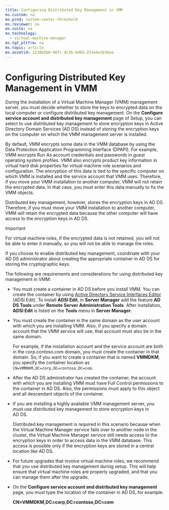 ```yaml
---
title: Configuring Distributed Key Management in VMM
ms.custom: na
ms.prod: system-center-threshold
ms.reviewer: na
ms.suite: na
ms.technology: 
  - virtual-machine-manager
ms.tgt_pltfrm: na
ms.topic: article
ms.assetid: 1238b5b8-98fc-4c2b-bdb5-253e4e1b3baa
---
```

# Configuring Distributed Key Management in VMM
During the installation of a Virtual Machine Manager \(VMM\) management server, you must decide whether to store the keys to encrypted data on the local computer or configure distributed key management. On the **Configure service account and distributed key management** page of Setup, you can select to use distributed key management to store encryption keys in Active Directory Domain Services \(AD DS\) instead of storing the encryption keys on the computer on which the VMM management server is installed.

By default, VMM encrypts some data in the VMM database by using the Data Protection Application Programming Interface \(DPAPI\). For example, VMM encrypts Run As account credentials and passwords in guest operating system profiles. VMM also encrypts product key information in virtual hard disk properties for virtual machine role scenarios and configuration. The encryption of this data is tied to the specific computer on which VMM is installed and the service account that VMM uses. Therefore, if you move your VMM installation to another computer, VMM will not retain the encrypted data. In that case, you must enter this data manually to fix the VMM objects.

Distributed key management, however, stores the encryption keys in AD DS. Therefore, if you must move your VMM installation to another computer, VMM will retain the encrypted data because the other computer will have access to the encryption keys in AD DS.

> [!IMPORTANT]
> For virtual machine roles, if the encrypted data is not retained, you will not be able to enter it manually, so you will not be able to manage the roles.

If you choose to enable distributed key management, coordinate with your AD DS administrator about creating the appropriate container in AD DS for storing the cryptographic keys.

The following are requirements and considerations for using distributed key management in VMM:

-   You must create a container in AD DS before you install VMM. You can create the container by using [Active Directory Service Interfaces Editor](http://technet.microsoft.com/library/cc773354.aspx#BKMK_UsingADSIEdit) \(ADSI Edit\). To install **ADSI Edit**, in **Server Manager** add the feature **AD DS Tools** under **Remote Server Administration Tools**. After installation, **ADSI Edit** is listed on the **Tools** menu in **Server Manager**.

-   You must create the container in the same domain as the user account with which you are installing VMM. Also, if you specify a domain account that the VMM service will use, that account must also be in the same domain.

    For example, if the installation account and the service account are both in the corp.contoso.com domain, you must create the container in that domain. So, if you want to create a container that is named **VMMDKM**, you specify the container location as `CN=VMMDKM,DC=corp,DC=contoso,DC=com`.

-   After the AD DS administrator has created the container, the account with which you are installing VMM must have Full Control permissions to the container in AD DS. Also, the permissions must apply to this object and all descendant objects of the container.

-   If you are installing a highly available VMM management server, you must use distributed key management to store encryption keys in AD DS.

    Distributed key management is required in this scenario because when the Virtual Machine Manager service fails over to another node in the cluster, the Virtual Machine Manager service still needs access to the encryption keys in order to access data in the VMM database. This access is possible only if the encryption keys are stored in a central location like AD DS.

-   For future upgrades that involve virtual machine roles, we recommend that you use distributed key management during setup. This will help ensure that virtual machine roles are properly upgraded, and that you can manage them after the upgrade.

-   On the **Configure service account and distributed key management** page, you must type the location of the container in AD DS, for example:

    **CN\=VMMDKM,DC\=corp,DC\=contoso,DC\=com**


